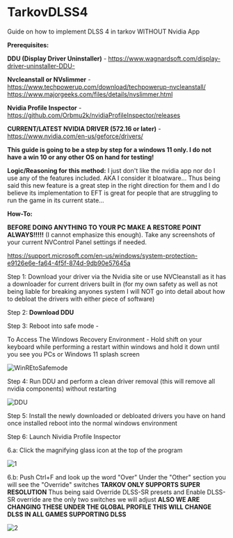 # TarkovDLSS4
Guide on how to implement DLSS 4 in tarkov WITHOUT Nvidia App

**Prerequisites:**

**DDU (Display Driver Uninstaller)** - https://www.wagnardsoft.com/display-driver-uninstaller-DDU-


**Nvcleanstall or NVslimmer** - 
https://www.techpowerup.com/download/techpowerup-nvcleanstall/ 
https://www.majorgeeks.com/files/details/nvslimmer.html



**Nvidia Profile Inspector** - https://github.com/Orbmu2k/nvidiaProfileInspector/releases



**CURRENT/LATEST NVIDIA DRIVER (572.16 or later)** - https://www.nvidia.com/en-us/geforce/drivers/





**This guide is going to be a step by step for a windows 11 only. I do not have a win 10 or any other OS on hand for testing!**

**Logic/Reasoning for this method:** I just don't like the nvidia app nor do I use any of the features included. AKA I consider it bloatware...
Thus being said this new feature is a great step in the right direction for them and I do believe its implementation to EFT is great for people that are struggling to run the game in its current state...


**How-To:**

**BEFORE DOING ANYTHING TO YOUR PC MAKE A RESTORE POINT ALWAYS!!!!!** (I cannot emphasize this enough). Take any screenshots of your current NVControl Panel settings if needed.

https://support.microsoft.com/en-us/windows/system-protection-e9126e6e-fa64-4f5f-874d-9db90e57645a

Step 1: Download your driver via the Nvidia site or use NVCleanstall as it has a downloader for current drivers built in
(for my own safety as well as not being liable for breaking anyones system I will NOT go into detail about how to debloat the drivers with either piece of software)

Step 2: **Download DDU**

Step 3: Reboot into safe mode - 

To Access The Windows Recovery Environment - Hold shift on your keyboard while performing a restart within windows and hold it down until you see you PCs or Windows 11 splash screen

![WinREtoSafemode](https://github.com/user-attachments/assets/c646d48a-21ff-4ef2-ae61-ba636f15a3e8)

Step 4: Run DDU and perform a clean driver removal (this will remove all nvidia components) without restarting

![DDU](https://github.com/user-attachments/assets/381d4d23-941c-454c-a09e-18b8bcde8ee0)

Step 5: Install the newly downloaded or debloated drivers you have on hand once installed reboot into the normal windows environment

Step 6: Launch Nividia Profile Inspector

6.a: Click the magnifying glass icon at the top of the program

![1](https://github.com/user-attachments/assets/1372604f-d65e-44f4-9681-a2355422b580)

6.b: Push Ctrl+F and look up the word "Over"
  Under the "Other" section you will see the "Override" switches
  **TARKOV ONLY SUPPORTS SUPER RESOLUTION**
  Thus being said Override DLSS-SR presets and Enable DLSS-SR override are the only two switches we will adjust
  **ALSO WE ARE CHANGING THESE UNDER THE GLOBAL PROFILE THIS WILL CHANGE DLSS IN ALL GAMES SUPPORTING DLSS**

![2](https://github.com/user-attachments/assets/c6a5e039-3d36-4514-9acc-4788d11337da)
